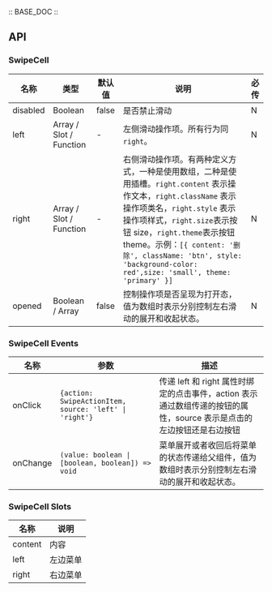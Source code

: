 :: BASE_DOC ::

## API

### SwipeCell

| 名称     | 类型                    | 默认值 | 说明                                                                                                                                                                                                                                                                                                                                  | 必传 |
| -------- | ----------------------- | ------ | ------------------------------------------------------------------------------------------------------------------------------------------------------------------------------------------------------------------------------------------------------------------------------------------------------------------------------------- | ---- |
| disabled | Boolean                 | false  | 是否禁止滑动                                                                                                                                                                                                                                                                                                                          | N    |
| left     | Array / Slot / Function | -      | 左侧滑动操作项。所有行为同 `right`。                                                                                                                                                                                                                                                                                                  | N    |
| right    | Array / Slot / Function | -      | 右侧滑动操作项。有两种定义方式，一种是使用数组，二种是使用插槽。`right.content` 表示操作文本，`right.className` 表示操作项类名，`right.style` 表示操作项样式，`right.size`表示按钮 size，`right.theme`表示按钮 theme。示例：`[{ content: '删除', className: 'btn', style: 'background-color: red',size: 'small', theme: 'primary' }]` | N    |
| opened   | Boolean / Array         | false  | 控制操作项是否呈现为打开态，值为数组时表示分别控制左右滑动的展开和收起状态。                                                                                                                                                                                                                                                          | N    |

### SwipeCell Events

| 名称     | 参数                                                   | 描述                                                                                                                  |
| -------- | ------------------------------------------------------ | --------------------------------------------------------------------------------------------------------------------- |
| onClick  | `{action: SwipeActionItem, source: 'left' \| 'right'}` | 传递 left 和 right 属性时绑定的点击事件，action 表示通过数组传递的按钮的属性，source 表示是点击的左边按钮还是右边按钮 |
| onChange | `(value: boolean \| [boolean, boolean]) => void`       | 菜单展开或者收回后将菜单的状态传递给父组件，值为数组时表示分别控制左右滑动的展开和收起状态。                          |

### SwipeCell Slots

| 名称    | 说明     |
| ------- | -------- |
| content | 内容     |
| left    | 左边菜单 |
| right   | 右边菜单 |
